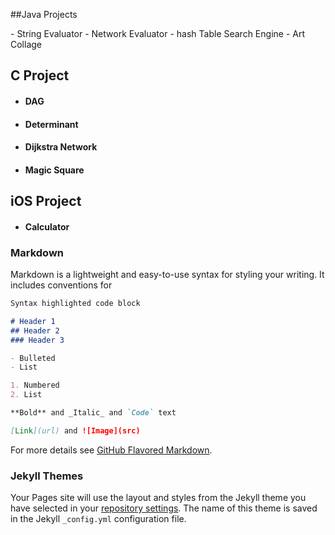 
##Java Projects
<summary> </summary>
- String Evaluator
- Network Evaluator
- hash Table Search Engine
- Art Collage

</details>

## C Project
- #### DAG
- #### Determinant
- #### Dijkstra Network
- #### Magic Square

## iOS Project
- #### Calculator


### Markdown

Markdown is a lightweight and easy-to-use syntax for styling your writing. It includes conventions for

```markdown
Syntax highlighted code block

# Header 1
## Header 2
### Header 3

- Bulleted
- List

1. Numbered
2. List

**Bold** and _Italic_ and `Code` text

[Link](url) and ![Image](src)
```

For more details see [GitHub Flavored Markdown](https://guides.github.com/features/mastering-markdown/).

### Jekyll Themes

Your Pages site will use the layout and styles from the Jekyll theme you have selected in your [repository settings](https://github.com/lipikas/Projects/settings). The name of this theme is saved in the Jekyll `_config.yml` configuration file.
